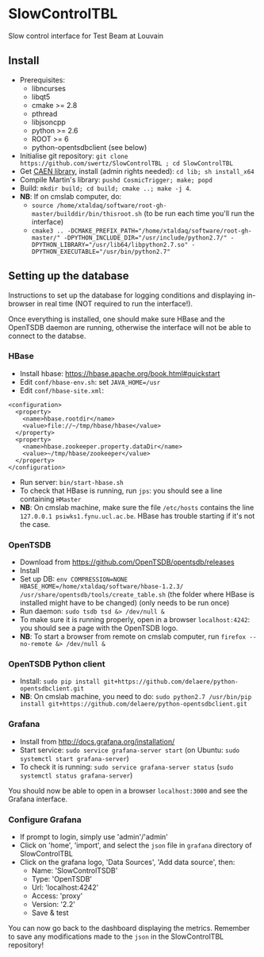 # SlowControlTBL
Slow control interface for Test Beam at Louvain

## Install
- Prerequisites:
   - libncurses
   - libqt5
   - cmake >= 2.8
   - pthread
   - libjsoncpp
   - python >= 2.6
   - ROOT >= 6
   - python-opentsdbclient (see below)
- Initialise git repository: `git clone https://github.com/swertz/SlowControlTBL ; cd SlowControlTBL`
- Get [CAEN library](http://www.caen.it/jsp/Template2/CaenProd.jsp?parent=38&idmod=689&downloadSoftwareFileId=11059), install (admin rights needed): `cd lib; sh install_x64`
- Compile Martin's library: `pushd CosmicTrigger; make; popd`
- Build: `mkdir build; cd build; cmake ..; make -j 4`.
- **NB**: If on cmslab computer, do:
   - `source /home/xtaldaq/software/root-gh-master/builddir/bin/thisroot.sh` (to be run each time you'll run the interface)
   - `cmake3 .. -DCMAKE_PREFIX_PATH="/home/xtaldaq/software/root-gh-master/" -DPYTHON_INCLUDE_DIR="/usr/include/python2.7/" -DPYTHON_LIBRARY="/usr/lib64/libpython2.7.so" -DPYTHON_EXECUTABLE="/usr/bin/python2.7"`

## Setting up the database
Instructions to set up the database for logging conditions and displaying in-browser in real time (NOT required to run the interface!).

Once everything is installed, one should make sure HBase and the OpenTSDB daemon are running, otherwise the interface will not be able to connect to the databse.

### HBase
- Install hbase: https://hbase.apache.org/book.html#quickstart
- Edit `conf/hbase-env.sh`: set `JAVA_HOME=/usr`
- Edit `conf/hbase-site.xml`:
```
<configuration>
  <property>
    <name>hbase.rootdir</name>
    <value>file://~/tmp/hbase/hbase</value>
  </property>
  <property>
    <name>hbase.zookeeper.property.dataDir</name>
    <value>~/tmp/hbase/zookeeper</value>
  </property>
</configuration>
```
- Run server: `bin/start-hbase.sh`
- To check that HBase is running, run `jps`: you should see a line containing `HMaster`
- **NB**: On cmslab machine, make sure the file `/etc/hosts` contains the line `127.0.0.1 psiwks1.fynu.ucl.ac.be`. HBase has trouble starting if it's not the case.

### OpenTSDB
- Download from https://github.com/OpenTSDB/opentsdb/releases
- Install
- Set up DB: `env COMPRESSION=NONE HBASE_HOME=/home/xtaldaq/software/hbase-1.2.3/ /usr/share/opentsdb/tools/create_table.sh` (the folder where HBase is installed might have to be changed) (only needs to be run once)
- Run daemon: `sudo tsdb tsd &> /dev/null &`
- To make sure it is running properly, open in a browser `localhost:4242`: you should see a page with the OpenTSDB logo.
- **NB**: To start a browser from remote on cmslab computer, run `firefox --no-remote &> /dev/null &`

### OpenTSDB Python client
- Install: `sudo pip install git+https://github.com/delaere/python-opentsdbclient.git`
- **NB**: On cmslab machine, you need to do: `sudo python2.7 /usr/bin/pip install git+https://github.com/delaere/python-opentsdbclient.git`

### Grafana
- Install from http://docs.grafana.org/installation/
- Start service: `sudo service grafana-server start` (on Ubuntu: `sudo systemctl start grafana-server`)
- To check it is running: `sudo service grafana-server status` (`sudo systemctl status grafana-server`)

You should now be able to open in a browser `localhost:3000` and see the Grafana interface. 

### Configure Grafana
- If prompt to login, simply use 'admin'/'admin'
- Click on 'home', 'import', and select the `json` file in `grafana` directory of SlowControlTBL
- Click on the grafana logo, 'Data Sources', 'Add data source', then:
   - Name: 'SlowControlTSDB'
   - Type: 'OpenTSDB'
   - Url: 'localhost:4242'
   - Access: 'proxy'
   - Version: '2.2'
   - Save & test

You can now go back to the dashboard displaying the metrics. Remember to save any modifications made to the `json` in the SlowControlTBL repository!
